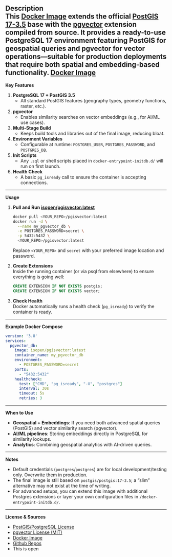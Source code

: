 **Description**  
This [Docker Image](https://hub.docker.com/r/isopen/pgisvector) extends the official [PostGIS 17-3.5](https://hub.docker.com/r/postgis/postgis) base with the [pgvector](https://github.com/pgvector/pgvector) extension compiled from source. It provides a ready-to-use PostgreSQL 17 environment featuring PostGIS for geospatial queries and pgvector for vector operations—suitable for production deployments that require both spatial and embedding-based functionality.
[Docker Image](https://hub.docker.com/r/isopen/pgisvector)
---

**Key Features**  
1. **PostgreSQL 17 + PostGIS 3.5**  
   - All standard PostGIS features (geography types, geometry functions, raster, etc.).
2. **pgvector**  
   - Enables similarity searches on vector embeddings (e.g., for AI/ML use cases).
3. **Multi-Stage Build**  
   - Keeps build tools and libraries out of the final image, reducing bloat.
4. **Environment Variables**  
   - Configurable at runtime: `POSTGRES_USER`, `POSTGRES_PASSWORD`, and `POSTGRES_DB`.
5. **Init Scripts**  
   - Any `.sql` or shell scripts placed in `docker-entrypoint-initdb.d/` will run on first launch.
6. **Health Check**  
   - A basic `pg_isready` call to ensure the container is accepting connections.

---

**Usage**  

1. **Pull and Run [isopen/pgisvector:latest](https://hub.docker.com/r/isopen/pgisvector)**  
   ```bash
   docker pull <YOUR_REPO>/pgisvector:latest
   docker run -d \
     --name my_pgvector_db \
     -e POSTGRES_PASSWORD=secret \
     -p 5432:5432 \
     <YOUR_REPO>/pgisvector:latest
   ```
   Replace `<YOUR_REPO>` and `secret` with your preferred image location and password.

2. **Create Extensions**  
   Inside the running container (or via psql from elsewhere) to ensure everything is going well:
   ```sql
   CREATE EXTENSION IF NOT EXISTS postgis;
   CREATE EXTENSION IF NOT EXISTS vector;
   ```

3. **Check Health**  
   Docker automatically runs a health check (`pg_isready`) to verify the container is ready.

---

**Example Docker Compose**  
```yaml
version: '3.8'
services:
  pgvector_db:
    image: isopen/pgisvector:latest
    container_name: my_pgvector_db
    environment:
      - POSTGRES_PASSWORD=secret
    ports:
      - "5432:5432"
    healthcheck:
      test: ["CMD", "pg_isready", "-U", "postgres"]
      interval: 30s
      timeout: 5s
      retries: 3
```

---

**When to Use**  
- **Geospatial + Embeddings**: If you need both advanced spatial queries (PostGIS) and vector similarity search (pgvector).  
- **AI/ML pipelines**: Storing embeddings directly in PostgreSQL for similarity lookups.  
- **Analytics**: Combining geospatial analytics with AI-driven queries.

---

**Notes**  
- Default credentials (`postgres`/`postgres`) are for local development/testing only. Overwrite them in production.  
- The final image is still based on `postgis/postgis:17-3.5`; a “slim” alternative may not exist at the time of writing.  
- For advanced setups, you can extend this image with additional Postgres extensions or layer your own configuration files in `/docker-entrypoint-initdb.d/`.

---

**License & Sources**  
- [PostGIS/PostgreSQL License](https://www.postgresql.org/about/licence/)  
- [pgvector License (MIT)](https://github.com/pgvector/pgvector/blob/main/LICENSE)
- [Docker Image](https://hub.docker.com/r/isopen/pgisvector)
- [Github Repos](https://github.com/isopen-io/pgisvector)
- This is open